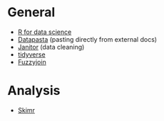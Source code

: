 # General

* [R for data science](http://r4ds.had.co.nz/)
* [Datapasta](https://github.com/MilesMcBain/datapasta) (pasting directly from external docs)
* [Janitor](https://github.com/sfirke/janitor/blob/master/README.md) (data cleaning)
* [tidyverse](https://www.tidyverse.org/)
* [Fuzzyjoin](https://github.com/dgrtwo/fuzzyjoin)

# Analysis

* [Skimr](https://github.com/ropenscilabs/skimr)

